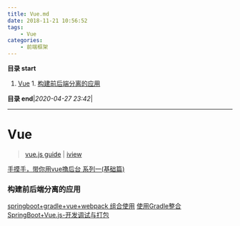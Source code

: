 ```yaml
---
title: Vue.md
date: 2018-11-21 10:56:52
tags: 
    - Vue
categories: 
    - 前端框架
---
```


**目录 start**

1. [Vue](#vue)
        1. [构建前后端分离的应用](#构建前后端分离的应用)

**目录 end**|_2020-04-27 23:42_|
****************************************
# Vue
> [vue.js guide](https://cn.vuejs.org/v2/guide/) | [iview](https://www.iviewui.com/)

[手摸手，带你用vue撸后台 系列一(基础篇)](https://segmentfault.com/a/1190000009275424)


### 构建前后端分离的应用
[springboot+gradle+vue+webpack 组合使用](https://segmentfault.com/a/1190000007021883)
[使用Gradle整合SpringBoot+Vue.js-开发调试与打包](https://segmentfault.com/a/1190000008968295)

